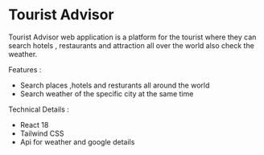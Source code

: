 # Tourist Advisor
Tourist Advisor web application is a platform for the tourist where they can search hotels , restaurants and attraction all over the world also check the weather.

Features :
* Search places ,hotels and resturants all around the world
* Search weather of the specific city at the same time

Technical Details :

* React 18 
* Tailwind CSS
* Api for weather and google details

